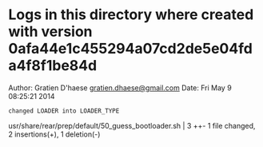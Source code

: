 # Logs in this directory where created with version 0afa44e1c455294a07cd2de5e04fda4f8f1be84d
Author: Gratien D'haese <gratien.dhaese@gmail.com>
Date:   Fri May 9 08:25:21 2014

    changed LOADER into LOADER_TYPE

 usr/share/rear/prep/default/50_guess_bootloader.sh | 3 ++-
 1 file changed, 2 insertions(+), 1 deletion(-)
